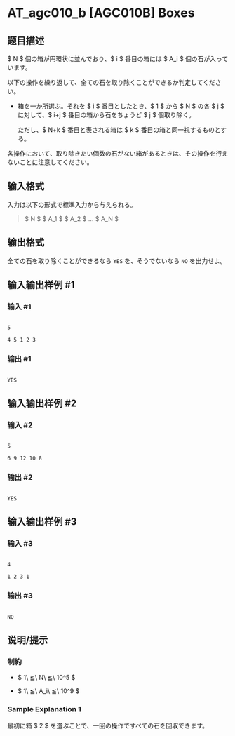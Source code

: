 # AT_agc010_b [AGC010B] Boxes

## 题目描述

[problemUrl]: https://atcoder.jp/contests/agc010/tasks/agc010_b

$ N $ 個の箱が円環状に並んでおり、$ i $ 番目の箱には $ A_i $ 個の石が入っています。

以下の操作を繰り返して、全ての石を取り除くことができるか判定してください。

- 箱を一か所選ぶ。それを $ i $ 番目としたとき、$ 1 $ から $ N $ の各 $ j $ に対して、$ i+j $ 番目の箱から石をちょうど $ j $ 個取り除く。  
   ただし、$ N+k $ 番目と表される箱は $ k $ 番目の箱と同一視するものとする。

各操作において、取り除きたい個数の石がない箱があるときは、その操作を行えないことに注意してください。

## 输入格式

入力は以下の形式で標準入力から与えられる。

> $ N $ $ A_1 $ $ A_2 $ … $ A_N $

## 输出格式

全ての石を取り除くことができるなら `YES` を、そうでないなら `NO` を出力せよ。

## 输入输出样例 #1

### 输入 #1

```
5
4 5 1 2 3
```

### 输出 #1

```
YES
```

## 输入输出样例 #2

### 输入 #2

```
5
6 9 12 10 8
```

### 输出 #2

```
YES
```

## 输入输出样例 #3

### 输入 #3

```
4
1 2 3 1
```

### 输出 #3

```
NO
```

## 说明/提示

### 制約

- $ 1\ ≦\ N\ ≦\ 10^5 $
- $ 1\ ≦\ A_i\ ≦\ 10^9 $

### Sample Explanation 1

最初に箱 $ 2 $ を選ぶことで、一回の操作ですべての石を回収できます。